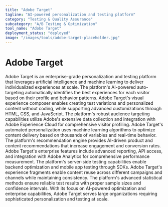 ```yaml
---
title: "Adobe Target"
tagline: "AI-powered personalization and testing platform"
category: "Testing & Quality Assurance"
subcategory: "A/B Testing & Optimization"
tool_name: "Adobe Target"
deployment_status: "deployed"
image: "/images/tools/adobe-target-placeholder.jpg"
---
```


# Adobe Target

Adobe Target is an enterprise-grade personalization and testing platform that leverages artificial intelligence and machine learning to deliver individualized experiences at scale. The platform's AI-powered auto-targeting automatically identifies the best experiences for each visitor based on their profile and behavior patterns. Adobe Target's visual experience composer enables creating test variations and personalized content without coding, while supporting advanced customizations through HTML, CSS, and JavaScript. The platform's robust audience targeting capabilities utilize Adobe's extensive data collection and integration with Adobe Experience Cloud for comprehensive visitor profiling. Adobe Target's automated personalization uses machine learning algorithms to optimize content delivery based on thousands of variables and real-time behavior. The platform's recommendation engine provides AI-driven product and content recommendations that increase engagement and conversion rates. Adobe Target's enterprise features include advanced reporting, API access, and integration with Adobe Analytics for comprehensive performance measurement. The platform's server-side testing capabilities enable backend optimization and mobile app testing through SDKs. Adobe Target's experience fragments enable content reuse across different campaigns and channels while maintaining consistency. The platform's advanced statistical methods ensure reliable test results with proper sample sizes and confidence intervals. With its focus on AI-powered optimization and enterprise capabilities, Adobe Target serves large organizations requiring sophisticated personalization and testing at scale.
